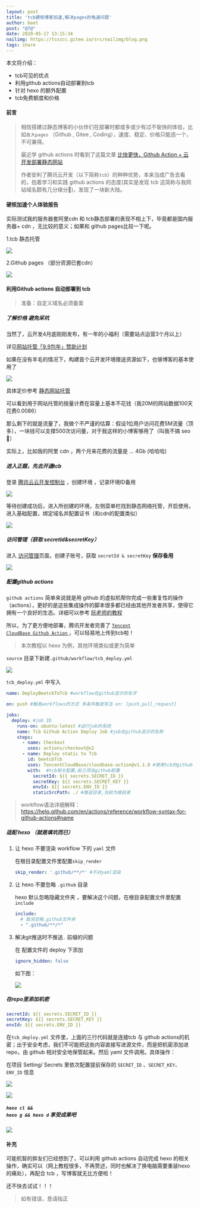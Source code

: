 ```yaml
---
layout: post
title: 'tcb硬核博客加速,解决pages的龟速问题'
author: beet
post: "@7@"
date: 2020-05-17 13:15:34
nailimg: https://tcxzcc.gitee.io/src/nailimg/blog.png
tags: share
---
```


本文将介绍：
- tcb可见的优点
- 利用github actions自动部署到tcb
- 针对 hexo 的额外配置
- tcb免费额度和价格

#### 前言

> 相信搭建过静态博客的小伙伴们在部署时都或多或少有过不愉快的体验，比如<code>各大pages</code> （Github , Gitee , Coding），速度、稳定、价格只能选一个，不可兼得。
>
> 最近学    github actions 时看到了这篇文章 [比快更快，Github Action + 云开发部署静态网站](https://cloud.tencent.com/developer/article/1613125)
>
> 作者安利了腾讯云开发（以下简称<code>tcb</code>）的种种优势，本来当成广告去看的，抱着学习和实践 github actions 的态度(其实是发现 tcb 这简称与我网站域名颇有几分缘分🤤)，发现了一块新大陆。

#### 硬核加速个人体验报告

实际测试我的服务器套阿里cdn 和 tcb静态部署的表现不相上下，毕竟都是国内服务器+ cdn ，无比较的意义；如果和 github pages比较一下呢。

1.tcb 静态托管

![](https://cdn.jsdelivr.net/gh/beetcb/pic/a7/7.6ping.png)

2.Github pages （部分资源已套cdn）

![](https://cdn.jsdelivr.net/gh/beetcb/pic/a7/7.7ping.png)

#### 利用Github actions 自动部署到 tcb

> 准备：自定义域名必须备案

##### 了解价格 避免采坑

当然了，云开发4月底刚刚发布，有一年的小福利（需要站点运营3个月以上）

详见[网站托管「9.9包年」赞助计划](https://cloud.tencent.com/act/pro/wh99)

如果在没有羊毛的情况下，构建首个云开发环境赠送资源如下，也够博客的基本使用了

![](https://cdn.jsdelivr.net/gh/beetcb/pic/a7/7.10png.png)

具体定价参考 [静态网站托管](https://cloud.tencent.com/document/product/1210/42854)

可以看到用于网站托管的按量计费在容量上基本不花钱（我20M的网站数据100天花费0.0086）

那么剩下的就是流量了，我做个不严谨的估算：假设1位用户访问花费5M流量（顶多），一块钱可以支撑500次访问量，对于我这样的小博客够用了（叫我不搞 seo  🤤）

实际上，比如我的阿里 cdn ，两个月来花费的流量是 ... 4Gb (哈哈哈)

##### 进入正题，先去开通tcb

登录 [腾讯云云开发控制台](https://console.cloud.tencent.com/tcb) ，创建环境 ，记录环境ID备用

![](https://cdn.jsdelivr.net/gh/beetcb/pic/a7/7.11.png)

等待创建成功后，进入所创建的环境，左侧菜单栏找到静态网络托管，开启使用，进入基础配置，绑定域名并配置证书（和cdn的配置类似）

![](https://cdn.jsdelivr.net/gh/beetcb/pic/a7/7.13.png)

##### 访问管理（获取 secretId&secretKey）

进入 [访问管理](https://console.cloud.tencent.com/cam/capi)页面，创建子账号，获取 <code>secretId & secretKey</code>  **保存备用**

![](https://cdn.jsdelivr.net/gh/beetcb/pic/a7/7.14.png)

##### 配置github actions

<code>github actions</code> 简单来说就是用 github 的虚拟机帮你完成一些重复性的操作（actions），更好的是这些集成操作的脚本很多都已经由其他开发者共享，使得它拥有一个良好的生态。详细可以参考 [阮老师的教程](https://www.ruanyifeng.com/blog/2019/09/getting-started-with-github-actions.html)

所以，为了更方便地部署，腾讯开发者完善了 [<code>Tencent CloudBase Github Action</code> ](https://github.com/marketplace/actions/tencent-cloudbase-github-action) ，可以轻易地上传到tcb啦！

> 本次教程以 hexo 为例，其他环境类似或更为简单

<code>source</code> 目录下新建<code>.github/workflow/tcb_deploy.yml</code> 

![](https://cdn.jsdelivr.net/gh/beetcb/pic/a7/7.1dir.png)

<code>tcb_deploy.yml</code> 中写入

``` yaml
name: DeployBeetcbToTcb #workflow在github显示的名字

on: push #触发workflows的方式 多条件触发写法 on: [push,pull_request]

jobs:
  deploy: #job ID 
    runs-on: ubuntu-latest #运行job的系统
    name: Tcb Github Action Deploy Job #job在github显示的名称
    steps:
      - name: Checkout
        uses: actions/checkout@v2
      - name: Deploy static to Tcb
        id: beetcbTcb
        uses: TencentCloudBase/cloudbase-action@v1.1.0 #使用tcb的github action
        with:  #tcb相关配置,前三项去github配置
          secretId: ${{ secrets.SECRET_ID }}
          secretKey: ${{ secrets.SECRET_KEY }}
          envId: ${{ secrets.ENV_ID }}
          staticSrcPath: ./ #推送目录,当前为根目录
```

> workflow语法详细解释：https://help.github.com/en/actions/reference/workflow-syntax-for-github-actions#name

##### 适配 hexo （就是填坑而已）

1. 让 hexo 不要渲染 workflow 下的 <code>yaml</code> 文件

   在根目录配置文件里配置<code>skip_render</code>

   ``` yaml
   skip_render: '.github/**/*' #不对yaml渲染
   ```

2. 让 hexo 不要忽略 <code>.github</code> 目录

   hexo 默认忽略隐藏文件夹 ，要解决这个问题，在根目录配置文件里配置<code>include</code>  

   ``` yaml
   include:
     # 取消忽略.github文件夹
     - ".github/**/*"
   ```

3. 解决git推送时不推送<code>.</code> 前缀的问题

   在 配置文件的 deploy 下添加

   ``` yaml
   ignore_hidden: false
   ```

   如下图：

   ![](https://cdn.jsdelivr.net/gh/beetcb/pic/a7/7.15.png)

##### 在repo里添加机密

``` yaml
secretId: ${{ secrets.SECRET_ID }}
secretKey: ${{ secrets.SECRET_KEY }}
envId: ${{ secrets.ENV_ID }}
```

在<code>tcb_deploy.yml</code> 文件里，上面的三行代码就是连接tcb 与 github actions的机密；出于安全考虑，我们不可能把这些内容直接写进源文件，而是把机密添加进repo，由 github 相对安全地保管起来。然后 yaml 文件调用。具体操作：

在项目 Setting/ Secrets 里依次配置提前保存的 <code>SECRET_ID</code> 、<code>SECRET_KEY</code>、<code>ENV_ID</code> 信息

![](https://cdn.jsdelivr.net/gh/beetcb/pic/a7/7.2github.png)

![](https://cdn.jsdelivr.net/gh/beetcb/pic/a7/7.3githubs.png)

##### <code>hexo cl && hexo g && hexo d</code> 享受成果吧

![](https://cdn.jsdelivr.net/gh/beetcb/pic/a7/7.4deploy.png)

#### 补充

可能机智的胖友们已经想到了，可以利用 github actions 自动完成 hexo 的相关操作，确实可以（网上教程很多，不再赘述，同时也解决了换电脑需要重装hexo的痛处），再配合 tcb ，写博客就无比方便啦！

还不快去试试！！！

> 如有错误，恳请指正

